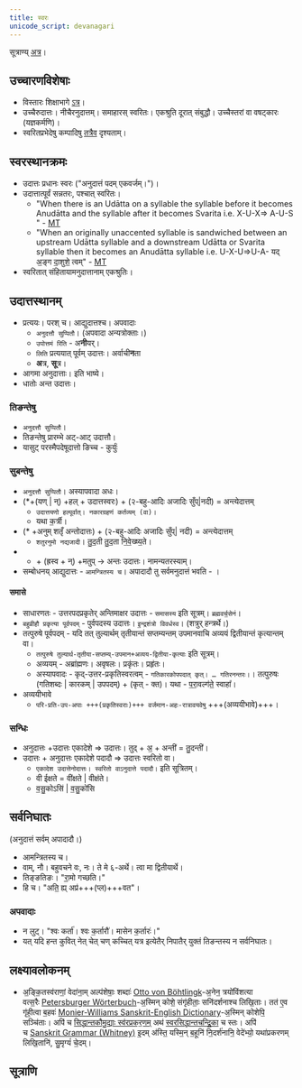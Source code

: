 ```yaml
---
title: स्वरः
unicode_script: devanagari
---
```


सूत्राण्य् [अत्र](https://docs.google.com/spreadsheets/d/1208pyOsYiZlS5fmm8tYEq2qbCzqWgPnMYNUf1-1uRJM/edit#gid=4)।

## उच्चारणविशेषाः
- विस्तारः शिक्षाभागे [ऽत्र](../../shixaa/svaraH/)।
- उच्चैरुदात्तः। नीचैरनुदात्तम्। समाहारस् स्वरितः। एकश्रुति दूरात् संबुद्धौ। उच्चैस्तरां वा वषट्कारः (यज्ञकर्मणि)। 
- स्वरितप्रभेदेषु कम्पादिषु [तत्रैव](../../shixaa/svaraH/) दृश्यताम्।

## स्वरस्थानक्रमः
- उदात्तः प्रधानः स्वरः ("अनुदात्तं पदम् एकवर्जम्।")।
- उदात्तात्पूर्वं सन्नतरः, पश्चात् स्वरितः।  
    - "When there is an Udātta on a syllable the syllable before it becomes Anudātta and the syllable after it becomes Svarita  i.e. X-U-X=> A-U-S " - [MT](https://manasataramgini.files.wordpress.com/2008/09/svaras_new.pdf)
    - "When an originally unaccented syllable is sandwiched between an upstream Udātta syllable and a downstream Udātta or Svarita  syllable then it becomes an Anudātta syllable i.e. U-X-U=>U-A- यद् अ॒ङ्ग दा॒शुशे॒ त्वम्" - [MT](https://manasataramgini.files.wordpress.com/2008/09/svaras_new.pdf)
- स्वरितात् संहितायामनुदात्तानाम् एकश्रुतिः।

## उदात्तस्थानम्
- प्रत्ययः। परश् च। आद्युदात्तश्च। अपवादाः 
  - `अनुदत्तौ सुप्पितौ`। (अपवादा अन्यत्रोक्ताः।)
  - `उपोत्तमं रिति` - अ**नी**यर्।
  - `लिति` प्रत्ययात् पूर्वम् उदात्तः। अर्वाची**न**ता
  - **अ**त्र, **सू**त्र।
- आगमा अनुदात्ताः। इति भाष्ये।
- धातोः अन्त उदात्तः।

### तिङन्तेषु
- `अनुदत्तौ सुप्पितौ`।
- तिङन्तेषु प्रारम्भे अट्-आट् उदात्तौ।
- यासुट् परस्मैपदेषूदात्तो ङिच्च - कुर्युः॑

### सुबन्तेषु
- `अनुदत्तौ सुप्पितौ`। अस्यापवादा अधः।
- (*+(यण् | न्) +‌हल् + उदात्तस्वरः) +‌ (२-बहु-आदिः अजादिः सुँप्|‌नदी) = अन्त्येदात्तम् 
  - `उदात्तयणो हल्पूर्वात्। नकारग्रहणं कर्तव्यम् (वा)।` 
  - यथा क॒र्त्री।
- (* +‌अनुम् शतृँ अन्तोदात्तः) + (२-बहु-आदिः अजादिः सुँप्| नदी) = अन्त्येदात्तम् 
  - `शतुरनुमो नद्यजादी`। तु॒द॒ती तु॒द॒ता नि॒वे॒ख्ष्य॒ते। 
- * +‌ (ह्रस्व +‌ न्) +‌मतुप् → अन्तः उदात्तः। नामन्यतरस्याम्‌।
- सम्बोधनय् आद्युदात्तः - `आमन्त्रितस्य च`। अपादादौ तु सर्वमनुदात्तं भवति - ।

#### समासे
- साधारणतः - उत्तरपदप्रकृतेर् अन्तिमाक्षर उदात्तः - `समासस्य` इति सूत्रम्। `ब्रह्मवर्च॒सेन॑`।
- `बहुव्रीहौ प्रकृत्या पूर्वपदम्` - पुर्वपदस्य उदात्तः। `इ॒न्द्रश॑त्रो विवर्धस्व`। (शत्रुर् हन्त्रर्थे।)
- तत्पुरुषे पूर्वपदम् - यदि तत् तुल्यार्थम् तृतीयान्तं सप्तम्यन्तम् उपमानवाचि अव्ययं द्वितीयान्तं कृत्यान्तम् वा। 
    - `तत्पुरुषे तुल्यार्थ-तृतीया-सप्तम्य्-उपमान+अव्यय-द्वितीया-कृत्याः` इति सूत्रम्।
    - अव्ययम् - अब्रा॑ह्मणः। अवृषलः। प्रकृ॑तः। प्रहृ॑तः।
    - अस्यापवादः - कृद्-उत्तर-प्रकृतिस्वरत्वम् - `गतिकारकोपपदात्‌ कृत्। … गतिरनन्तरः।`। तत्पुरुषः (गतिशब्दः | कारकम् | उपपदम्) + (कृत् - क्त)। यथा - प॒रा॒वल्ग॑ते॒ स्वाहा᳚। 
- अव्ययीभावे
  - `परि-प्रति-उप-अपाः +++(प्रकृतिस्वराः)+++ वर्जमान-अहः-रात्रावयवेषु` +++(अव्ययीभावे)+++।

### सन्धिः
- अनुदात्तः +‌उदात्तः एकादेशे => उदात्तः। तुद् +‌ अ॒ + अन्ती॑ = तु॒दन्ती॑।
- उदात्तः + अनुदात्तः एकादेशे पदादौ => उदात्तः स्वरितो वा।
  - `एकादेश उदात्तेनोदात्तः। स्वरितो वाऽनुदात्ते पदादौ।` इति सूत्रितम्।
  - वी ईक्षते = वी॑क्षते |‌ वीक्ष॑ते। 
  - व॒सु॒कोऽसि॑ | व॒सु॒को॑सि

## सर्वनिघातः
(अनुदात्तं सर्वम् अपादादौ।)

- आमन्त्रितस्य च।
- वाम्, नौ। बहुवचने वः, नः। ते मे ६-अर्थे। त्वा मा द्वितीयार्थे।
- तिङ्ङतिङः। "रा॒॒मो गच्छति।"
- हि च। "अति॒ ह्य् अप्र॑+++(प्ल)+++वत"।

### अपवादाः
- न लुट्। "श्वः कर्ता॑। श्वः क॒र्तारौ॑। मासेन क॒र्तारः॑।"
- यत् यदि हन्त कुवित् नेत् चेत् चण् कच्चित् यत्र इत्येतैर् निपातैर् युक्तं तिङन्तस्य न सर्वनिघातः। 

## लक्ष्यावलोकनम्
- अ॒ङ्कि॒तस्व॑राणां॒ वेदा॑ना॒म् अल्प॑शेषाः॒ शब्दाः॑ [Otto von Böhtlingk](https://en.wikipedia.org/wiki/Otto_von_B%C3%B6htlingk)-अ॒नेन॒ त्रयो॑विंशत्या वत्स॒रैः [Petersburger Wörterbuch](https://www.sanskrit-lexicon.uni-koeln.de/scans/PWGScan/2020/web/index.php)-अ॒स्मिन् कोशे॒ संगृ॑हीताः॒ सनि॑दर्शनाश्च लिखि॒ताः। तत॑ ए॒व गृ॑ही॒त्वा ब॒हवः॑ [Monier-Williams Sanskrit-English Dictionary](https://www.sanskrit-lexicon.uni-koeln.de/scans/MWScan/2020/web/index.php)-अ॒स्मिन् कोशेपि॒ सञ्चि॑ताः। अपि॑ च [सिद्धान्तकौमु॒द्याः स्व॑रप्रकर॒णम्](https://drdhaval2785.github.io/siddhantakaumudi/#SK3650) अथ॑ [स्वरसिद्धान्तचन्द्रि॒का](https://archive.org/details/Svara-Siddhanta-Chandrika-Of-Srinivasa-Yajva-Sivaramakrishna-Sastri-1936-Annamalai-University) च स्तः। अपि॑ च [Sanskrit Grammar (Whitney)](https://en.wikisource.org/wiki/Sanskrit_Grammar_(Whitney)) इ॒दम् अ॑स्ति॒ यस्मि॒न् ब॒हूनि॑ नि॒दर्श॑नानि॒ वेदे॑भ्यो॒ यथा॑प्रकरणम् लिखि॒तानि॑, सु॒मृग्यं॑ चे॒दम्।


## सूत्राणि
<div class="spreadsheet" src="../svara-sUtrANi.toml"></div>
